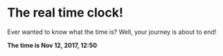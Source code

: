# The real time clock!

Ever wanted to know what the time is? Well, your journey is about to end!

**The time is Nov 12, 2017, 12:50**